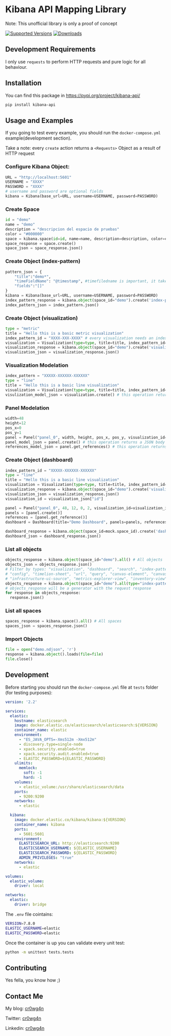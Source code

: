 # Kibana API Mapping Library

Note: This unofficial library is only a proof of concept

[![Supported Versions](https://img.shields.io/pypi/pyversions/kibana-api.svg)](https://pypi.org/project/kibana-api/)
[![Downloads](https://pepy.tech/badge/kibana-api/month)](https://pepy.tech/project/kibana-api/month)


## Development Requirements
I only use `requests` to perform HTTP requests and pure logic for 
all behaviour.
## Installation
You can find this package in https://pypi.org/project/kibana-api/

```bash
pip install kibana-api
```
## Usage and Examples
If you going to test every example, you should run the `docker-compose.yml` example(development section).

Take a note: every `create` action returns a `<Requests>` Object as a result of HTTP request

### Configure Kibana Object:
```python
URL = "http://localhost:5601"
USERNAME = "XXXX" 
PASSWORD = "XXXX"
# username and password are optional fields
kibana = Kibana(base_url=URL, username=USERNAME, password=PASSWORD)
```

### Create Space
```python
id = "demo"
name = "demo"
description = "descripcion del espacio de pruebas"
color = "#000000"
space = kibana.space(id=id, name=name, description=description, color=color)
space_response = space.create()
space_json = space_response.json()
```

### Create Object (index-pattern)
```python
pattern_json = {
    "title":"demo*",
    "timeFieldName": "@timestamp", #timefiledname is important, it taken as a reference to time
    "fields":"[]"
}
kibana = Kibana(base_url=URL, username=USERNAME, password=PASSWORD)
index_pattern_response = kibana.object(space_id="demo").create('index-pattern', attribs=pattern_json)
index_pattern_json = index_pattern.json()
```

### Create Object (visualization)
```python
type = "metric"
title = "Hello this is a basic metric visualization"
index_pattern_id = "XXXX-XXX-XXXX" # every visualization needs an index pattern to work
visualization = Visualization(type=type, title=title, index_pattern_id=index_pattern).create()
visualization_response = kibana.object(space_id="demo").create('visualization', body=visualization)
visualization_json = visualization_response.json()
```

### Visualization Modelation
```python
index_pattern = "XXXXX-XXXXXX-XXXXXX"
type = "line"
title = "Hello this is a basic line visualization"
visualization = Visualization(type=type, title=title, index_pattern_id=index_pattern)
visulization_model_json = visualization.create() # this operation returns a JSON body not a request response
```

### Panel Modelation
```python
width=48 
height=12
pos_x=0
pos_y=1
panel = Panel("panel_0", width, height, pos_x, pos_y, visualization_id=visualization_id)
panel_model_json = panel.create() # this operation returns a JSON body not a request response
references_model_json = panel.get_references() # this operation returns a JSON body not a request response
```

### Create Object (dashboard)
```python
index_pattern_id = "XXXXX-XXXXXX-XXXXXX"
type = "line"
title = "Hello this is a basic line visualization"
visualization = Visualization(type=type, title=title, index_pattern_id=index_pattern_id).create() # this operation returns a JSON body not a request response
visualization_response = kibana.object(space_id="demo").create('visualization', body=visualization)
visualization_json = visualization_response.json()
visualization_id = visualization_json["id"]

panel = Panel("panel_0", 48, 12, 0, 2, visualization_id=visualization_id)
panels = [panel.create()]
references = [panel.get_reference()]
dashboard = Dashboard(title="Demo Dashboard", panels=panels, references=references).create() # this operation returns a JSON body not a request response

dashboard_response = kibana.object(space_id=mock.space_id).create('dashboard', body=dashboard)
dashboard_json = dashboard_response.json()
```

### List all objects
```python
objects_response = kibana.object(space_id="demo").all() # All objects
objects_json = objects_response.json()
# Filter by types: "visualization", "dashboard", "search", "index-pattern", 
# "config", "timelion-sheet", "url", "query", "canvas-element", "canvas-workpad", "lens",
# "infrastructure-ui-source", "metrics-explorer-view", "inventory-view"
objects_response = kibana.object(space_id="demo").all(type="index-pattern") # Type in specific 
# objects_response will be a generator with the request response
for response in objects_response:
  response.json()
```

### List all spaces
```python
spaces_response = kibana.space().all() # All spaces
spaces_json = spaces_response.json()
```

### Import Objects
```python
file = open("demo.ndjson", 'r')
response = kibana.object().loads(file=file)
file.close()
```

## Development

Before starting you should run the `docker-compose.yml` file at `tests` folder (for 
testing purposes):

```yaml
version: '2.2'

services:
  elastic:
    hostname: elasticsearch
    image: docker.elastic.co/elasticsearch/elasticsearch:${VERSION}
    container_name: elastic
    environment:
      - "ES_JAVA_OPTS=-Xms512m -Xmx512m"
      - discovery.type=single-node
      - xpack.security.enabled=true
      - xpack.security.audit.enabled=true
      - ELASTIC_PASSWORD=${ELASTIC_PASSWORD}
    ulimits:
      memlock:
        soft: -1
        hard: -1
    volumes:
      - elastic_volume:/usr/share/elasticsearch/data
    ports:
      - 9200:9200
    networks:
      - elastic

  kibana:
    image: docker.elastic.co/kibana/kibana:${VERSION}
    container_name: kibana
    ports:
      - 5601:5601
    environment:
      ELASTICSEARCH_URL: http://elasticsearch:9200
      ELASTICSEARCH_USERNAME: ${ELASTIC_USERNAME}
      ELASTICSEARCH_PASSWORD: ${ELASTIC_PASSWORD}
      ADMIN_PRIVILEGES: "true"
    networks:
      - elastic

volumes:
  elastic_volume:
    driver: local

networks:
  elastic:
    driver: bridge
```

The `.env` file cointains: 

```bash
VERSION=7.8.0
ELASTIC_USERNAME=elastic
ELASTIC_PASSWORD=elastic
```

Once the container is up you can validate every unit test:

```bash
python -m unittest tests.tests 
```

## Contributing
Yes fella, you know how ;)

## Contact Me

My blog: [cr0wg4n](https://cr0wg4n.medium.com/)

Twitter: [cr0wg4n](https://twitter.com/cr0wg4n)

Linkedin: [cr0wg4n](https://www.linkedin.com/in/cr0wg4n/)
